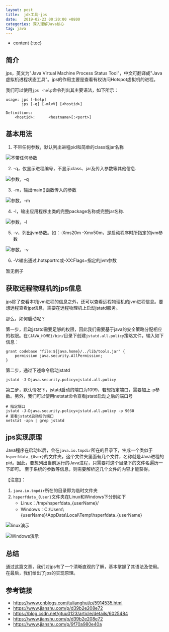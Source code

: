 ```yaml
---
layout: post
title:  jdk工具-jps
date:   2019-02-23 00:20:00 +0800
categories: 深入理解Java核心
tag: java
---
```


* content
{:toc}

## 简介

jps，英文为"Java Virtual Machine Process Status Tool"，中文可翻译成"Java虚拟机进程状态工具"。jps的作用主要是查看有权访问Hotspot虚拟机的进程。

我们可以使用`jps -help`命令列出其主要语法，如下所示：

```
usage: jps [-help]
       jps [-q] [-mlvV] [<hostid>]

Definitions:
    <hostid>:      <hostname>[:<port>]
```

## 基本用法

1. 不带任何参数，默认列出进程pid和简单的class或jar名称

![不带任何参数](https://upload-images.jianshu.io/upload_images/845143-d465e00f84158a4c.png?imageMogr2/auto-orient/strip%7CimageView2/2/w/1240)


2. -q，仅显示进程编号，不显示class、jar及传入参数等其他信息.

![参数，-q](https://upload-images.jianshu.io/upload_images/845143-132818c709bd4127.png?imageMogr2/auto-orient/strip%7CimageView2/2/w/1240)

3. -m，输出main()函数传入的参数

![参数，-m](https://upload-images.jianshu.io/upload_images/845143-95d0470146aedf28.png?imageMogr2/auto-orient/strip%7CimageView2/2/w/1240)

4. -l，输出应用程序主类的完整package名称或完整jar名称.

![参数，-l](https://upload-images.jianshu.io/upload_images/845143-564e79de0329e9cc.png?imageMogr2/auto-orient/strip%7CimageView2/2/w/1240)

5. -v，列出jvm参数。如：-Xms20m -Xmx50m，是启动程序时所指定的jvm参数

![参数，-v](https://upload-images.jianshu.io/upload_images/845143-b2caafef4c0863dd.png?imageMogr2/auto-orient/strip%7CimageView2/2/w/1240)

6. -V:输出通过.hotsportrc或-XX:Flags=<filename>指定的jvm参数

暂无例子

## 获取远程物理机的jps信息

jps除了查看本机jvm进程的信息之外，还可以查看远程物理机的jvm进程信息。要想远程查看jps信息，需要在远程物理机上启动jstatd服务。

那么，如何启动呢？

第一步，启动jstatd需要足够的权限，因此我们需要基于java的安全策略分配相应的权限。在`{JAVA_HOME}/bin/`目录下创建`jstatd.all.policy`策略文件，输入如下信息：

```
grant codebase "file:${java.home}/../lib/tools.jar" {
    permission java.security.AllPermission;
}
```

第二步，通过下述命令启动jstatd

```
jstatd -J-Djava.security.policy=jstatd.all.policy
```

第三步，默认情况下，jstatd启动的端口为1099，若想指定端口，需要加上-p参数。另外，我们可以使用netstat命令查看jstatd启动之后的端口号

```
# 指定端口
jstatd -J-Djava.security.policy=jstatd.all.policy -p 9030
# 查看jstatd启动后的端口
netstat -apn | grep jstatd
```

## jps实现原理

Java程序在启动以后，会在`java.io.tmpdir`所在的目录下，生成一个类似于`hsperfdata_{User}`的文件夹，这个文件夹里面有几个文件，名称就是Java进程的pid。因此，要想列出当前运行的Java进程，只需要将这个目录下的文件名遍历一下即可。 至于系统的参数等信息，则需要解析这几个文件的内容才能获得。

【注意】：

1. `java.io.tmpdir`所在的目录即为临时文件夹
2. `hsperfdata_{User}`文件夹在Linux和Windows下分别如下
    + Linux：/tmp/hsperfdata_{userName}/
    + Windows：C:\Users\\{userName}\AppData\Local\Temp\hsperfdata_{userName}

![linux演示](https://upload-images.jianshu.io/upload_images/845143-3a095371d335e6d9.png?imageMogr2/auto-orient/strip%7CimageView2/2/w/1240)

![Windows演示](https://upload-images.jianshu.io/upload_images/845143-0509ca024eb66b91.png?imageMogr2/auto-orient/strip%7CimageView2/2/w/1240)

## 总结

通过这篇文章，我们对jps有了一个清晰直观的了解，基本掌握了其语法及使用。在最后，我们给出了jps的实现原理。

## 参考链接

+ https://www.cnblogs.com/tulianghui/p/5914535.html
+ https://www.jianshu.com/p/d39b2e208e72
+ https://blog.csdn.net/gtuu0123/article/details/6025484
+ https://www.jianshu.com/p/d39b2e208e72
+ https://www.jianshu.com/p/9f70a980e40a